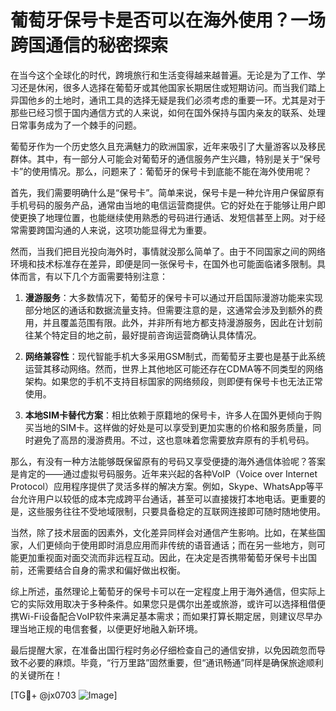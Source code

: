 # 葡萄牙保号卡是否可以在海外使用？一场跨国通信的秘密探索

在当今这个全球化的时代，跨境旅行和生活变得越来越普遍。无论是为了工作、学习还是休闲，很多人选择在葡萄牙或其他国家长期居住或短期访问。而当我们踏上异国他乡的土地时，通讯工具的选择无疑是我们必须考虑的重要一环。尤其是对于那些已经习惯于国内通信方式的人来说，如何在国外保持与国内亲友的联系、处理日常事务成为了一个棘手的问题。

葡萄牙作为一个历史悠久且充满魅力的欧洲国家，近年来吸引了大量游客以及移民群体。其中，有一部分人可能会对葡萄牙的通信服务产生兴趣，特别是关于“保号卡”的使用情况。那么，问题来了：葡萄牙的保号卡到底能不能在海外使用呢？

首先，我们需要明确什么是“保号卡”。简单来说，保号卡是一种允许用户保留原有手机号码的服务产品，通常由当地的电信运营商提供。它的好处在于能够让用户即使更换了地理位置，也能继续使用熟悉的号码进行通话、发短信甚至上网。对于经常需要跨国沟通的人来说，这项功能显得尤为重要。

然而，当我们把目光投向海外时，事情就没那么简单了。由于不同国家之间的网络环境和技术标准存在差异，即便是同一张保号卡，在国外也可能面临诸多限制。具体而言，有以下几个方面需要特别注意：

1. **漫游服务**：大多数情况下，葡萄牙的保号卡可以通过开启国际漫游功能来实现部分地区的通话和数据流量支持。但需要注意的是，这通常会涉及到额外的费用，并且覆盖范围有限。此外，并非所有地方都支持漫游服务，因此在计划前往某个特定目的地之前，最好提前咨询运营商确认具体情况。

2. **网络兼容性**：现代智能手机大多采用GSM制式，而葡萄牙主要也是基于此系统运营其移动网络。然而，世界上其他地区可能还存在CDMA等不同类型的网络架构。如果您的手机不支持目标国家的网络频段，则即便有保号卡也无法正常使用。

3. **本地SIM卡替代方案**：相比依赖于原籍地的保号卡，许多人在国外更倾向于购买当地的SIM卡。这样做的好处是可以享受到更加实惠的价格和服务质量，同时避免了高昂的漫游费用。不过，这也意味着您需要放弃原有的手机号码。

那么，有没有一种方法能够既保留原有的号码又享受便捷的海外通信体验呢？答案是肯定的——通过虚拟号码服务。近年来兴起的各种VoIP（Voice over Internet Protocol）应用程序提供了灵活多样的解决方案。例如，Skype、WhatsApp等平台允许用户以较低的成本完成跨平台通话，甚至可以直接拨打本地电话。更重要的是，这些服务往往不受地域限制，只要具备稳定的互联网连接即可随时随地使用。

当然，除了技术层面的因素外，文化差异同样会对通信产生影响。比如，在某些国家，人们更倾向于使用即时消息应用而非传统的语音通话；而在另一些地方，则可能更加重视面对面交流而非远程互动。因此，在决定是否携带葡萄牙保号卡出国前，还需要结合自身的需求和偏好做出权衡。

综上所述，虽然理论上葡萄牙的保号卡可以在一定程度上用于海外通信，但实际上它的实际效用取决于多种条件。如果您只是偶尔出差或旅游，或许可以选择租借便携Wi-Fi设备配合VoIP软件来满足基本需求；而如果打算长期定居，则建议尽早办理当地正规的电信套餐，以便更好地融入新环境。

最后提醒大家，在准备出国行程时务必仔细检查自己的通信安排，以免因疏忽而导致不必要的麻烦。毕竟，“行万里路”固然重要，但“通讯畅通”同样是确保旅途顺利的关键所在！

[TG💪+ @jx0703 ![Image](https://github.com/user-attachments/assets/dbca1d08-cadb-493c-b0ec-ad6f7a83f270)]